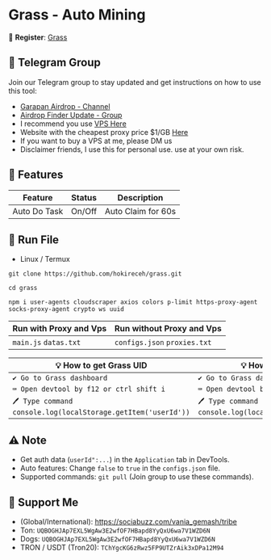 # Grass - Auto Mining

🔗 **Register**: [Grass](https://bit.ly/grassfoundation)

## 📢 Telegram Group

Join our Telegram group to stay updated and get instructions on how to use this tool:

- [Garapan Airdrop - Channel](https://t.me/garapanairdrop_indonesia)
- [Airdrop Finder Update - Group](https://t.me/airdrop_finder_update)
- I recommend you use [VPS Here](https://bit.ly/vps-here)
- Website with the cheapest proxy price $1/GB [Here](https://dataimpulse.com/?aff=52576)
- If you want to buy a VPS at me, please DM us
- Disclaimer friends, I use this for personal use. use at your own risk.

## 🌟 Features

| Feature          | Status | Description                            |
| ---------------- | ------ | -------------------------------------- |
| Auto Do Task     | On/Off | Auto Claim for 60s                        |

## 🚀 Run File

- Linux / Termux
```
git clone https://github.com/hokireceh/grass.git
```
```
cd grass
```
```
npm i user-agents cloudscraper axios colors p-limit https-proxy-agent socks-proxy-agent crypto ws uuid
```

| Run with Proxy and Vps        | Run without Proxy and Vps |
| -------------------------------- | ------------------- |
| `main.js` `datas.txt` | `configs.json` `proxies.txt` |

| 💡 How to get Grass UID | 💡 How to get Grass UID |
| -------------------------------- | ------------------- |
| `✔️ Go to Grass dashboard` | `✔️ Go to Grass dashboard` |
| `⌨️ Open devtool by f12 or ctrl shift i` |`⌨️ Open devtool by f12 or ctrl shift i` |
| `🖊️ Type command console.log(localStorage.getItem('userId'))` |`🖊️ Type command console.log(localStorage.getItem('userId'))` |

## ⚠️ Note

- Get auth data (`userId":...`) in the `Application` tab in DevTools.
- Auto features: Change `false` to `true` in the `configs.json` file.
- Supported commands: `git pull` (Join group to use these commands).

## 💱 Support Me

- (Global/International): https://sociabuzz.com/vania_gemash/tribe
- Ton: ```UQBOGHJAp7EXL5WgAw3E2wfOF7HBapd8YyQxU6wa7V1WZD6N```
- Dogs: ```UQBOGHJAp7EXL5WgAw3E2wfOF7HBapd8YyQxU6wa7V1WZD6N```
- TRON / USDT (Tron20): ```TChYgcKG6zRwz5FP9UTZrAik3xDPa12M94```
